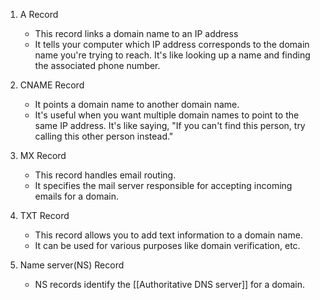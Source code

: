 1. A Record
	- This record links a domain name to an IP address
	- It tells your computer which IP address corresponds to the domain name you're trying to reach. It's like looking up a name and finding the associated phone number.

2. CNAME Record
	- It points a domain name to another domain name.
	- It's useful when you want multiple domain names to point to the same IP address. It's like saying, "If you can't find this person, try calling this other person instead."

3. MX Record
	- This record handles email routing.
	- It specifies the mail server responsible for accepting incoming emails for a domain.

4. TXT Record
	- This record allows you to add text information to a domain name.
	- It can be used for various purposes like domain verification, etc.

5. Name server(NS) Record
	- NS records identify the [[Authoritative DNS server]] for a domain.